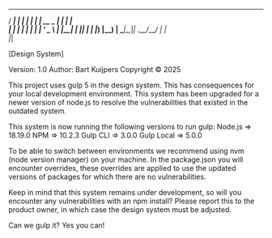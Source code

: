    _____       _      _____ 
  / ____|     | |    | ____|
 | |  __ _   _| |_ __| |__  
 | | |_ | | | | | '_ \___ \ 
 | |__| | |_| | | |_) |__) |
  \_____|\__,_|_| .__/____/ 
                | |         
                |_|         

[Design System]

Version: 1.0
Author: Bart Kuijpers
Copyright © 2025


This project uses gulp 5 in the design system. This has consequences for your local development environment.
This system has been upgraded for a newer version of node.js to resolve the vulnerabilities that existed in the outdated system.

This system is now running the following versions to run gulp:
Node.js		  =>	18.19.0
NPM		      =>	10.2.3
Gulp CLI	  =>	3.0.0
Gulp Local	=>	5.0.0

To be able to switch between environments we recommend using nvm (node version manager) on your machine.
In the package.json you will encounter overrides, these overrides are applied to use the updated versions 
of packages for which there are no vulnerabilities.

Keep in mind that this system remains under development, so will you encounter any vulnerabilities with an npm install? 
Please report this to the product owner, in which case the design system must be adjusted.

Can we gulp it?
Yes you can!
